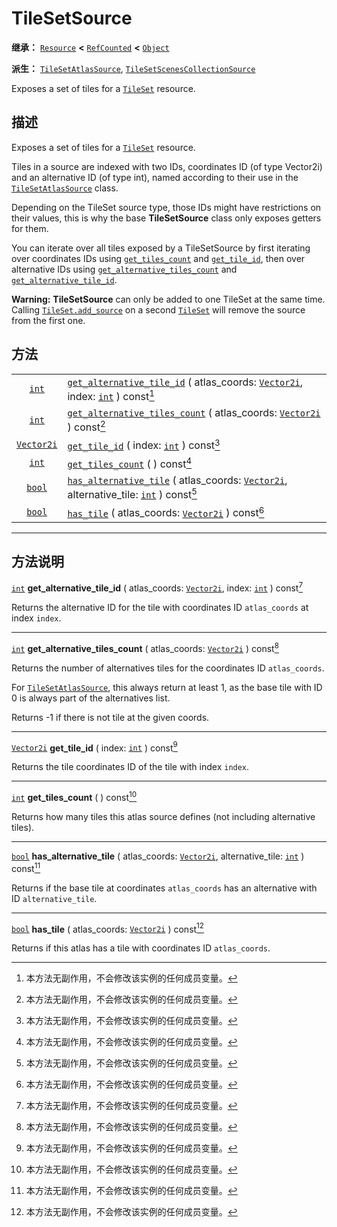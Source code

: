 <!-- ⚠ 请勿编辑本文件 ⚠ -->
<!-- 本文档使用脚本从 WeDot 引擎源码仓库生成。 -->
<!-- 生成脚本：https://github.com/WeDot-Engine/WeDot/tree/4.3/doc/tools/make_md.py； -->
<!-- 原文件：https://github.com/WeDot-Engine/WeDot/tree/4.3/doc/classes/TileSetSource.xml。 -->

<div id="_class_tilesetsource"></div>

# TileSetSource

**继承：** [`Resource`](class_resource.md) **<** [`RefCounted`](class_refcounted.md) **<** [`Object`](class_object.md)

**派生：** [`TileSetAtlasSource`](class_tilesetatlassource.md), [`TileSetScenesCollectionSource`](class_tilesetscenescollectionsource.md)

Exposes a set of tiles for a [`TileSet`](class_tileset.md) resource.

## 描述

Exposes a set of tiles for a [`TileSet`](class_tileset.md) resource.

Tiles in a source are indexed with two IDs, coordinates ID (of type Vector2i) and an alternative ID (of type int), named according to their use in the [`TileSetAtlasSource`](class_tilesetatlassource.md) class.

Depending on the TileSet source type, those IDs might have restrictions on their values, this is why the base **TileSetSource** class only exposes getters for them.

You can iterate over all tiles exposed by a TileSetSource by first iterating over coordinates IDs using [`get_tiles_count`](class_tilesetsource.md#class_tilesetsource_method_get_tiles_count) and [`get_tile_id`](class_tilesetsource.md#class_tilesetsource_method_get_tile_id), then over alternative IDs using [`get_alternative_tiles_count`](class_tilesetsource.md#class_tilesetsource_method_get_alternative_tiles_count) and [`get_alternative_tile_id`](class_tilesetsource.md#class_tilesetsource_method_get_alternative_tile_id).

 **Warning:** **TileSetSource** can only be added to one TileSet at the same time. Calling [`TileSet.add_source`](class_tileset.md#class_tileset_method_add_source) on a second [`TileSet`](class_tileset.md) will remove the source from the first one.

## 方法

|||
|:-:|:--|
| [`int`](class_int.md)           | [`get_alternative_tile_id`](class_tilesetsource.md#class_tilesetsource_method_get_alternative_tile_id) ( atlas_coords: [`Vector2i`](class_vector2i.md), index: [`int`](class_int.md) ) const[^const]      |
| [`int`](class_int.md)           | [`get_alternative_tiles_count`](class_tilesetsource.md#class_tilesetsource_method_get_alternative_tiles_count) ( atlas_coords: [`Vector2i`](class_vector2i.md) ) const[^const]                            |
| [`Vector2i`](class_vector2i.md) | [`get_tile_id`](class_tilesetsource.md#class_tilesetsource_method_get_tile_id) ( index: [`int`](class_int.md) ) const[^const]                                                                             |
| [`int`](class_int.md)           | [`get_tiles_count`](class_tilesetsource.md#class_tilesetsource_method_get_tiles_count) ( ) const[^const]                                                                                                  |
| [`bool`](class_bool.md)         | [`has_alternative_tile`](class_tilesetsource.md#class_tilesetsource_method_has_alternative_tile) ( atlas_coords: [`Vector2i`](class_vector2i.md), alternative_tile: [`int`](class_int.md) ) const[^const] |
| [`bool`](class_bool.md)         | [`has_tile`](class_tilesetsource.md#class_tilesetsource_method_has_tile) ( atlas_coords: [`Vector2i`](class_vector2i.md) ) const[^const]                                                                  |

<!-- rst-class:: classref-section-separator -->

---

## 方法说明

<div id="_class_tilesetsource_method_get_alternative_tile_id"></div>

[`int`](class_int.md) **get_alternative_tile_id** ( atlas_coords: [`Vector2i`](class_vector2i.md), index: [`int`](class_int.md) ) const[^const]<div id="class_tilesetsource_method_get_alternative_tile_id"></div>

Returns the alternative ID for the tile with coordinates ID `atlas_coords` at index `index`.

<!-- rst-class:: classref-item-separator -->

---

<div id="_class_tilesetsource_method_get_alternative_tiles_count"></div>

[`int`](class_int.md) **get_alternative_tiles_count** ( atlas_coords: [`Vector2i`](class_vector2i.md) ) const[^const]<div id="class_tilesetsource_method_get_alternative_tiles_count"></div>

Returns the number of alternatives tiles for the coordinates ID `atlas_coords`.

For [`TileSetAtlasSource`](class_tilesetatlassource.md), this always return at least 1, as the base tile with ID 0 is always part of the alternatives list.

Returns -1 if there is not tile at the given coords.

<!-- rst-class:: classref-item-separator -->

---

<div id="_class_tilesetsource_method_get_tile_id"></div>

[`Vector2i`](class_vector2i.md) **get_tile_id** ( index: [`int`](class_int.md) ) const[^const]<div id="class_tilesetsource_method_get_tile_id"></div>

Returns the tile coordinates ID of the tile with index `index`.

<!-- rst-class:: classref-item-separator -->

---

<div id="_class_tilesetsource_method_get_tiles_count"></div>

[`int`](class_int.md) **get_tiles_count** ( ) const[^const]<div id="class_tilesetsource_method_get_tiles_count"></div>

Returns how many tiles this atlas source defines (not including alternative tiles).

<!-- rst-class:: classref-item-separator -->

---

<div id="_class_tilesetsource_method_has_alternative_tile"></div>

[`bool`](class_bool.md) **has_alternative_tile** ( atlas_coords: [`Vector2i`](class_vector2i.md), alternative_tile: [`int`](class_int.md) ) const[^const]<div id="class_tilesetsource_method_has_alternative_tile"></div>

Returns if the base tile at coordinates `atlas_coords` has an alternative with ID `alternative_tile`.

<!-- rst-class:: classref-item-separator -->

---

<div id="_class_tilesetsource_method_has_tile"></div>

[`bool`](class_bool.md) **has_tile** ( atlas_coords: [`Vector2i`](class_vector2i.md) ) const[^const]<div id="class_tilesetsource_method_has_tile"></div>

Returns if this atlas has a tile with coordinates ID `atlas_coords`.

[^virtual]: 本方法通常需要用户覆盖才能生效。
[^const]: 本方法无副作用，不会修改该实例的任何成员变量。
[^vararg]: 本方法除了能接受在此处描述的参数外，还能够继续接受任意数量的参数。
[^constructor]: 本方法用于构造某个类型。
[^static]: 调用本方法无需实例，可直接使用类名进行调用。
[^operator]: 本方法描述的是使用本类型作为左操作数的有效运算符。
[^bitfield]: 这个值是由下列位标志构成位掩码的整数。
[^void]: 无返回值。
